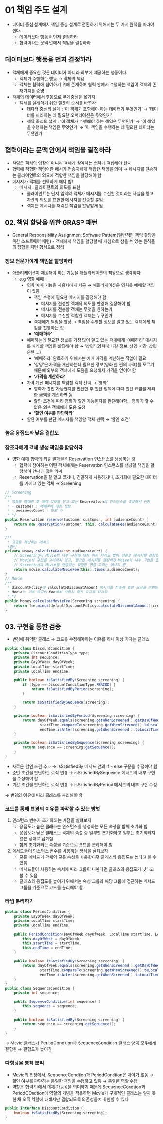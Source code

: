 # 01 책임 주도 설계

- 데이터 중심 설계에서 책임 중심 설계로 전환하기 위해서는 두 가지 원칙을 따라야 한다.
    - 데이터보다 행동을 먼저 결정하라
    - 협력이라는 문맥 안에서 책임을 결정하라

## 데이터보다 행동을 먼저 결정하라

- 객체에게 중요한 것은 데이터가 아니라 외부에 제공하는 행동이다.
    - 객체가 수행하는 행동 → 객체의 책임
    - 객체는 협력에 참여하기 위해 존재하며 협력 안에서 수행하는 책임이 객체의 존재가치를 증명
- 객체의 데이터에서 행동으로 무게중심을 옮기자
    - 객체를 설계하기 위한 질문의 순서를 바꾸자
        - 데이터 중심의 설계 : ‘이 객체가 포함해야 하는 데이터가 무엇인가’ → ‘데이터를 처리하는 데 필요한 오퍼레이션은 무엇인가’
        - 책임 중심의 설계 : ‘이 객체가 수행해야 하는 책임은 무엇인가’ → ‘이 책임을 수행하는 책임은 무엇인가’ → ‘이 책임을 수행하는 데 필요한 데이터는 무엇인가’

## 협력이라는 문맥 안에서 책임을 결정하라

- 책임은 객체의 입장이 아니라 객체가 참여하는 협력에 적합해야 한다
- 협력에 적합한 책임이란 메시지 전송자에게 적합한 책임을 의미 → 메시지를 전송하는 클라이언트의 의도에 적합한 책임을 할당해야 함
- 메시지가 객체를 선택하게 해야 함!
    - 메시지 : 클라이언트의 의도를 표현
        - 클라이언트는 단지 임의의 객체가 메시지를 수신할 것이라는 사실을 믿고 자신의 의도를 표현한 메시지를 전송할 뿐임
        - 객체는 메시지를 처리할 책임을 할당받게 됨

## 02. 책임 할당을 위한 GRASP 패턴

- General Responsibility Assignment Software Pattern(일반적인 책임 할당을 위한 소프트웨어 패턴) - 객체에게 책임을 할당할 때 지침으로 삼을 수 있는 원칙들의 집합을 패턴 형식으로 정리

### 정보 전문가에게 책임을 할당하라

- 애플리케이션이 제공해야 하는 기능을 애플리케이션의 책임으로 생각하자
    - e.g 영화 예매
        - 영화 예매 기능을 사용자에게 제공 → 애플리케이션은 영화를 예매할 책임이 있음
            - 책임 수행에 필요한 메시지를 결정해야 함
                - 메시지를 전송할 객체의 의도를 반영해 결정해야 함
                - 메시지를 전송할 객체는 무엇을 원하는가
                - 메시지를 수신할 적합한 객체는 누구인가
            - 객체에게 책임을 할당 → 책임을 수행할 정보를 알고 있는 객체에게 책임을 할당하는 것
            - **‘예매하라’**
        - 예매하는데 필요한 정보를 가장 많이 알고 있는 객체에게 ‘예매하라’ 메시지를 처리할 책임을 할당해야 함 → ‘상영’ (영화에 대한 정보, 상영 시간, 상영 순번 …)
            - ‘예매하라’ 완료하기 위해서는 예매 가격을 계산하는 작업이 필요
            - ‘상영’은 가격을 계산하는데 필요한 정보(영화 한 편의 가격)를 모르기 때문에 외부의 객체에게 도움을 요청해서 가격을 얻어야 함
            - **‘가격을 계산하라’**
        - 가격 계산 메시지를 책임할 객체 선택 → ‘영화’
            - 영화가 할인 가능한지를 판단한 후 할인 정책에 따라 할인 요금을 제외한 금액을 계산하면 됨
            - 할인 조건에 따라 영화가 할인 가능한지를 판단해야함… 영화가 할 수 없음 외부 객체에게 도움 요청
            - **‘할인 여부를 판단하라’**
        - 할인 여부를 판단 메시지를 책임할 객체 선택 → ‘할인 조건’

### 높은 응집도와 낮은 결합도

### 창조자에게 객체 생성 책임을 할당하라

- 영화 예매 협력의 최종 결과물은 Reservation 인스턴스를 생성하는 것
    - 협력에 참여하는 어떤 객체에게는 Reservation 인스턴스를 생성할 책임을 할당해야 한다는 것을 의미
    - Reservation을 잘 알고 있거나, 긴밀하게 사용하거나, 초기화에 필요한 데이터를 가지고 있는 객체 → Screening

```java
// Screening
/**
 * 영화를 예매한 후 예매 정보를 담고 있는 Reservation의 인스턴스를 생성해서 반환
 * - customer : 예매자에 대한 정보
 * - audienceCount : 인원 수
 * */
public Reservation reserve(Customer customer, int audienceCount) {
    return new Reservation(customer, this, calculateFee(audienceCount), audienceCount);
}

/**
 * 요금을 계산하는 메서드
 *함*/
private Money calculateFee(int audienceCount) {
    // Screening이 Movie의 내부 구현에 대한 어떤 지식도 없이 전송할 메시지를 결정했음
    // Movie의 구현을 고려하지 않고, 필요한 메시지를 결정하면 Moive의 내부 구현을 깔끔하게 캡슐화 할 수 있음
    // Screening과 Movie를 연결하는 유일한 연결 고리는 메시지 뿐
    return movie.calculateMovieFee(this).times(audienceCount);
}
// Movie
/**
 * discountPolicy에 calculateDiscountAmount 메시지를 전송해 할인 요금을 반환받음
 * Movie는 기본 요금인 fee에서 반환된 할인 요금을 차감함
 * */
public Money calculateMovieFee(Screening screening) {
    return fee.minus(defaultDiscountPolicy.calculateDiscountAmount(screening));
}
```

## 03. 구현을 통한 검증

- 변경에 취약한 클래스 → 코드를 수정해야하는 이유를 하나 이상 가지는 클래스

```java
public class DiscountCondition {
    private DiscountConditionType type;
    private int sequence;
    private DayOfWeek dayOfWeek;
    private LocalTime startTime;
    private LocalTime endTime;

    public boolean isSatisfiedBy(Screening screening) {
        if (type == DiscountConditionType.PERIOD) {
            return isSatisfiedByPeriod(screening);
        }

        return isSatisfiedBySequence(screening);
    }

    private boolean isSatisfiedByPeriod(Screening screening) {
        return dayOfWeek.equals(screening.getWhenScreened().getDayOfWeek()) &&
                startTime.compareTo(screening.getWhenScreened().toLocalTime()) <= 0 &&
                endTime.isAfter(screening.getWhenScreened().toLocalTime());
    }

    private boolean isSatisfiedBySequence(Screening screening) {
        return sequence == screening.getSequence();
    }
}
```

- 새로운 할인 조건 추가 → isSatisfiedBy 메서드 안의 if ~ else 구문을 수정해야 함
- 순번 조건을 판단하는 로직 변경 → isSatisfiedBySequence 메서드의 내부 구현을 수정해야 함
- 기간 조건을 판단하는 로직 변경 → isSatisfiedByPeriod 메서드의 내부 구현 수정

→ 변경의 이유에 따라 클래스를 분리해야 함

### 코드를 통해 변경의 이유를 파악할 수 있는 방법

1. 인스턴스 변수가 초기화되는 시점을 살펴보자
    - 응집도가 높은 클래스는 인스턴스를 생성하는 모든 속성을 함께 초기화 함
    - 응집도가 낮은 클래스는 객체의 속성 중 일부만 초기화하고 일부는 초기화되지 않은 상태로 남겨짐
    - 함께 초기화되는 속성을 기준으로 코드를 분리해야 함
2. 메서드들이 인스턴스 변수를 사용하는 방식을 살펴보자
    - 모든 메서드가 객체의 모든 속성을 사용한다면 클래스의 응집도는 높다고 볼 수 있음
    - 메서드들이 사용하는 속서에 따라 그룹이 나뉜다면 클래스의 응집도가 낮다고 볼 수 있음
    - 클래스의 응집도를 높이기 위해서는 속성 그룹과 해당 그룹에 접근하는 메서드 그룹을 기준으로 코드를 분리해야 함

### 타입 분리하기

```java
public class PeriodCondition {
    private DayOfWeek dayOfWeek;
    private LocalTime startTime;
    private LocalTime endTime;

    public PeriodCondition(DayOfWeek dayOfWeek, LocalTime startTime, LocalTime endTime) {
        this.dayOfWeek = dayOfWeek;
        this.startTime = startTime;
        this.endTime = endTime;
    }

    public boolean isSatisfiedBy(Screening screening) {
        return dayOfWeek.equals(screening.getWhenScreened().getDayOfWeek()) &&
                startTime.compareTo(screening.getWhenScreened().toLocalTime()) <= 0 &&
                endTime.isAfter(screening.getWhenScreened().toLocalTime());
    }
}
public class SequenceCondition {
    private int sequence;

    public SequenceCondition(int sequence) {
        this.sequence = sequence;
    }

    public boolean isSatisfiedBy(Screening screening) {
        return sequence == screening.getSequence();
    }
}
```

→ Movie 클래스가 PeriodCondition과 SequenceCondition 클래스 양쪽 모두에게 결합됨 → 결합도가 높아짐

### 다형성을 통해 분리

- Movie의 입장에서, SequenceCondtion과 PeriodCondtion은 차이가 없음 → 할인 여부를 판단하는 동일한 책임을 수행하고 있음 → 동일한 역할 수행
- 역할은 협력 안에서 대체 가능성을 의미하기 때문에 SequenceCondtion과 PeriodCOndtion에 역할의 개념을 적용하면 Movie가 구체적인 클래스는 알지 못한 채 오직 역할에 대해서만 결합되도록 의존성을ㅈ ㅔ한할 수 있다

```java
public interface DiscountCondition {
    boolean isSatisfiedBy(Screening screening);
}
```
